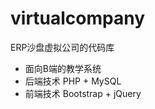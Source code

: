 virtualcompany
==============

ERP沙盘虚拟公司的代码库

- 面向B端的教学系统
- 后端技术 PHP + MySQL
- 前端技术 Bootstrap + jQuery
